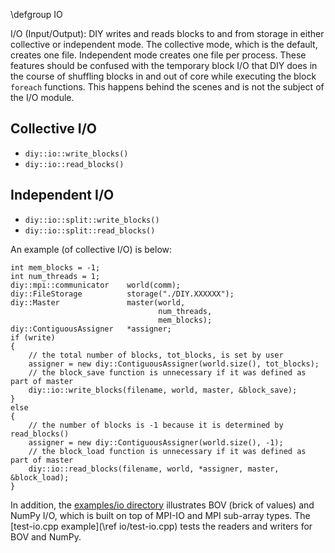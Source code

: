 \defgroup IO

I/O (Input/Output): DIY writes and reads blocks to and from storage in either collective or independent mode. The collective mode, which is the default, creates one file. Independent mode creates one file per process. These features should be confused with the temporary block I/O that DIY does in the course of shuffling blocks in and out of core while executing the block `foreach` functions. This happens behind the scenes and is not the subject of the I/O module.

Collective I/O
--------------

- `diy::io::write_blocks()`
- `diy::io::read_blocks()`

Independent I/O
--------------

- `diy::io::split::write_blocks()`
- `diy::io::split::read_blocks()`

An example (of collective I/O) is below:
~~~~{.cpp}
int mem_blocks = -1;
int num_threads = 1;
diy::mpi::communicator    world(comm);
diy::FileStorage          storage("./DIY.XXXXXX");
diy::Master               master(world,
                                 num_threads,
                                 mem_blocks);
diy::ContiguousAssigner   *assigner;
if (write)
{
    // the total number of blocks, tot_blocks, is set by user
    assigner = new diy::ContiguousAssigner(world.size(), tot_blocks);
    // the block_save function is unnecessary if it was defined as part of master
    diy::io::write_blocks(filename, world, master, &block_save);
}
else
{
    // the number of blocks is -1 because it is determined by read_blocks()
    assigner = new diy::ContiguousAssigner(world.size(), -1);
    // the block_load function is unnecessary if it was defined as part of master
    diy::io::read_blocks(filename, world, *assigner, master, &block_load);
}
~~~~

In addition, the [examples/io directory](https://github.com/diatomic/diy2/tree/master/examples/io) illustrates BOV (brick of values) and NumPy I/O, which is built on top of MPI-IO and MPI sub-array types. The [test-io.cpp example](\ref io/test-io.cpp) tests the readers and writers for BOV and NumPy.

